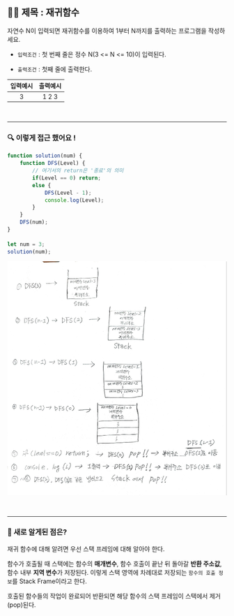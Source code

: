 ## ✍🏻 제목 : 재귀함수
자연수 N이 입력되면 재귀함수를 이용하여 1부터 N까지를 출력하는 프로그램을 작성하세요.

- `입력조건` : 첫 번째 줄은 정수 N(3 <= N <= 10)이 입력된다.

- `출력조건` : 첫째 줄에 출력한다.

|입력예시|출력예시|
|:------:|:----:|
|3|1 2 3|


</br>

---

### 🔍 이렇게 접근 했어요 !

```javascript
function solution(num) {
    function DFS(Level) {
        // 여기서의 return은 '종료'의 의미
        if(Level == 0) return;
        else {
            DFS(Level - 1);
            console.log(Level);
        }
    }
    DFS(num);
}

let num = 3;
solution(num);
```
![Alt text](image.png)

</br>

---

### 🎉 새로 알게된 점은?
재귀 함수에 대해 알려면 우선 스택 프레임에 대해 알아야 한다.

함수가 호출될 때 스택에는 함수의 **매개변수**, 함수 호출이 끝난 뒤 돌아갈 **반환 주소값**, 함수 내부 **지역 변수**가 저장된다. 이렇게 스택 영역에 차례대로 저장되는 `함수의 호출 정보`를 Stack Frame이라고 한다.

호출된 함수들의 작업이 완료되어 반환되면 해당 함수의 스택 프레임이 스택에서 제거(pop)된다.
